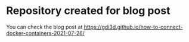 # Repository created for blog post
You can check the blog post at https://gdi3d.github.io/how-to-connect-docker-containers-2021-07-26/
